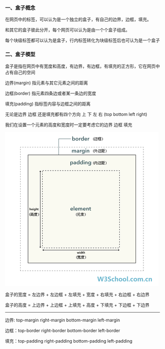 ### 一、盒子概念

在网页中的标签，可以认为是一个独立的盒子，有自己的边界，边框，填充。

和其它的盒子彼此分开，每个网页可以认为是由一个个盒子组成。

每个块级标签都可以认为是盒子，行内标签转化为块级标签后也可认为是一个盒子

### 二、盒子模型

盒子是指在网页中有宽度和高度，有边界，有边框，有填充的正方形，它在网页中占有自己的空间

边界(margin) 指元素与其它元素之间的距离

边框(border) 指元素四条边或者某一条边的宽度

填充(padding) 指标签内容与边框之间的距离

无论是边界 边框 还是填充都有四个方向 上 下 左 右 (top bottom left right)

我们在设置一个元素的高度和宽度时一定要考虑它的边界 边框 填充 

![盒子模型](images/boxmodel.gif)

盒子的宽度 = 左边界 + 左边框 + 左填充 + 宽度 + 右填充 + 右边框 + 右边界

盒子的高度 = 上边界 + 上边框 + 上填充 + 高度 + 下填充 + 下边框 + 下边界

***

边界: top-margin right-margin bottom-margin left-margin

边框：top-border right-border bottom-border left-border

填充：top-padding right-padding bottom-padding left-padding
